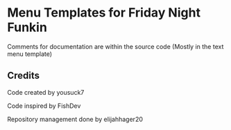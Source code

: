 # Menu Templates for Friday Night Funkin

Comments for documentation are within the source code (Mostly in the text menu template)

## Credits

Code created by yousuck7

Code inspired by FishDev

Repository management done by elijahhager20
